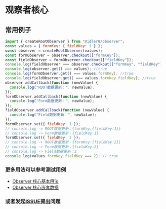 # 观察者核心

## 常用例子

```javascript
import { createRootObserver } from "@idler8/observer";
const values = { formKey: { fieldKey: 1 } };
const observer = createRootObserver(values);
const formObserver = observer.checkout(["formKey"]);
const fieldObserver = formObserver.checkout(["fieldKey"]);
console.log(fieldObserver === observer.checkout(["formKey", "fieldKey"])); // true
console.log(observer.get() === values); //true
console.log(formObserver.get() === values.formKey); //true
console.log(fieldObserver.get() === values.formKey.fieldKey); //true
observer.addCallback(function (newValue) {
  console.log("ROOT数据更新：", newValue);
});
formObserver.addCallback(function (newValue) {
  console.log("Form数据更新：", newValue);
});
fieldObserver.addCallback(function (newValue) {
  console.log("Field数据更新：", newValue);
});
formObserver.set({ fieldKey: 1 });
// console.log -> ROOT数据更新：{formKey:{fieldKey:1}}
// console.log -> Form数据更新：{fieldKey:1}
formObserver.set({ fieldKey: 2 });
// console.log -> ROOT数据更新：{formKey:{fieldKey:2}}
// console.log -> Form数据更新：{fieldKey:2}
// console.log -> Field数据更新：2
console.log(values.formKey.fieldKey === 2); // true
```

### 更多用法可以参考测试用例

- [Observer 核心基本用法](./__tests__/index.ts)
- [Observer 核心嵌套数据](./__tests__/nest.ts)

### 或者发起[ISSUE](https://github.com/idler8/observer/issues/new)提出问题
